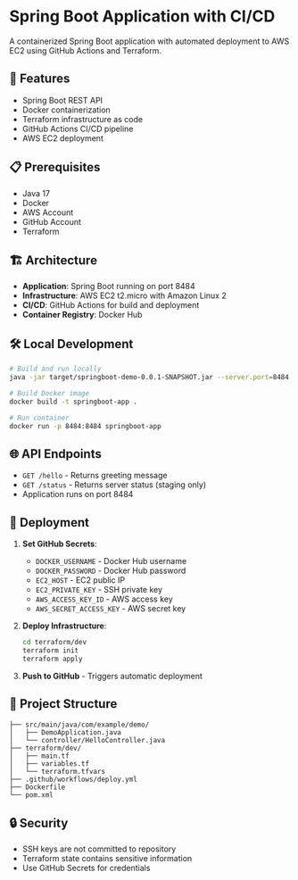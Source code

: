 # Spring Boot Application with CI/CD

A containerized Spring Boot application with automated deployment to AWS EC2 using GitHub Actions and Terraform.

## 🚀 Features

- Spring Boot REST API
- Docker containerization
- Terraform infrastructure as code
- GitHub Actions CI/CD pipeline
- AWS EC2 deployment

## 📋 Prerequisites

- Java 17
- Docker
- AWS Account
- GitHub Account
- Terraform

## 🏗️ Architecture

- **Application**: Spring Boot running on port 8484
- **Infrastructure**: AWS EC2 t2.micro with Amazon Linux 2
- **CI/CD**: GitHub Actions for build and deployment
- **Container Registry**: Docker Hub

## 🛠️ Local Development

```bash
# Build and run locally
java -jar target/springboot-demo-0.0.1-SNAPSHOT.jar --server.port=8484

# Build Docker image
docker build -t springboot-app .

# Run container
docker run -p 8484:8484 springboot-app
```

## 🌐 API Endpoints

- `GET /hello` - Returns greeting message
- `GET /status` - Returns server status (staging only)
- Application runs on port 8484

## 🔧 Deployment

1. **Set GitHub Secrets**:
   - `DOCKER_USERNAME` - Docker Hub username
   - `DOCKER_PASSWORD` - Docker Hub password
   - `EC2_HOST` - EC2 public IP
   - `EC2_PRIVATE_KEY` - SSH private key
   - `AWS_ACCESS_KEY_ID` - AWS access key
   - `AWS_SECRET_ACCESS_KEY` - AWS secret key

2. **Deploy Infrastructure**:
   ```bash
   cd terraform/dev
   terraform init
   terraform apply
   ```

3. **Push to GitHub** - Triggers automatic deployment

## 📁 Project Structure

```
├── src/main/java/com/example/demo/
│   ├── DemoApplication.java
│   └── controller/HelloController.java
├── terraform/dev/
│   ├── main.tf
│   ├── variables.tf
│   └── terraform.tfvars
├── .github/workflows/deploy.yml
├── Dockerfile
└── pom.xml
```

## 🔒 Security

- SSH keys are not committed to repository
- Terraform state contains sensitive information
- Use GitHub Secrets for credentials